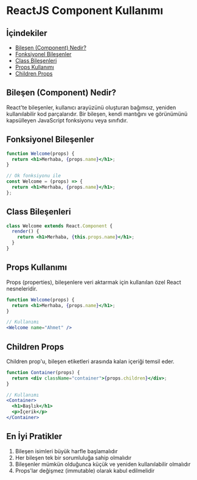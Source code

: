 # ReactJS Component Kullanımı

## İçindekiler
- [Bileşen (Component) Nedir?](#bileşen-component-nedir)
- [Fonksiyonel Bileşenler](#fonksiyonel-bileşenler)
- [Class Bileşenleri](#class-bileşenleri)
- [Props Kullanımı](#props-kullanımı)
- [Children Props](#children-props)

## Bileşen (Component) Nedir?
React'te bileşenler, kullanıcı arayüzünü oluşturan bağımsız, yeniden kullanılabilir kod parçalarıdır. Bir bileşen, kendi mantığını ve görünümünü kapsülleyen JavaScript fonksiyonu veya sınıfıdır.

## Fonksiyonel Bileşenler
```jsx
function Welcome(props) {
  return <h1>Merhaba, {props.name}</h1>;
}

// Ok fonksiyonu ile
const Welcome = (props) => {
  return <h1>Merhaba, {props.name}</h1>;
};
```

## Class Bileşenleri
```jsx
class Welcome extends React.Component {
  render() {
    return <h1>Merhaba, {this.props.name}</h1>;
  }
}
```

## Props Kullanımı
Props (properties), bileşenlere veri aktarmak için kullanılan özel React nesneleridir.

```jsx
function Welcome(props) {
  return <h1>Merhaba, {props.name}</h1>;
}

// Kullanımı
<Welcome name="Ahmet" />
```

## Children Props
Children prop'u, bileşen etiketleri arasında kalan içeriği temsil eder.

```jsx
function Container(props) {
  return <div className="container">{props.children}</div>;
}

// Kullanımı
<Container>
  <h1>Başlık</h1>
  <p>İçerik</p>
</Container>
```

## En İyi Pratikler
1. Bileşen isimleri büyük harfle başlamalıdır
2. Her bileşen tek bir sorumluluğa sahip olmalıdır
3. Bileşenler mümkün olduğunca küçük ve yeniden kullanılabilir olmalıdır
4. Props'lar değişmez (immutable) olarak kabul edilmelidir 